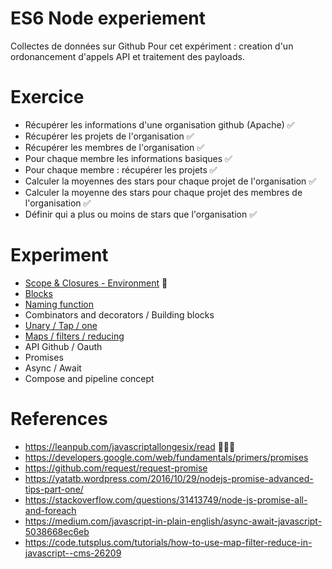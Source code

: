 # ES6 Node experiement

Collectes de données sur Github
Pour cet expériment : creation d'un ordonancement d'appels API et traitement des payloads.

# Exercice
- Récupérer les informations d'une organisation github (Apache) ✅
- Récupérer les projets de l'organisation ✅
- Récupérer les membres de l'organisation ✅
- Pour chaque membre les informations basiques ✅
- Pour chaque membre : récupérer les projets ✅
- Calculer la moyennes des stars pour chaque projet de l'organisation ✅
- Calculer la moyenne des stars pour chaque projet des membres de l'organisation ✅
- Définir qui a plus ou moins de stars que l'organisation ✅

# Experiment
- [Scope & Closures - Environment](https://leanpub.com/javascriptallongesix/read#closures) 🚀
- [Blocks](https://leanpub.com/javascriptallongesix/read#buildingblocks)
- [Naming function](https://leanpub.com/javascriptallongesix/read#named-function-expressions)
- Combinators and decorators /  Building blocks
- [Unary / Tap / one](https://leanpub.com/javascriptallongesix/read#leanpub-auto-unary)
- [Maps / filters / reducing](https://code.tutsplus.com/tutorials/how-to-use-map-filter-reduce-in-javascript--cms-26209)
- API Github / Oauth
- Promises
- Async / Await
- Compose and pipeline concept

# References
- https://leanpub.com/javascriptallongesix/read 🚀🚀🚀
- https://developers.google.com/web/fundamentals/primers/promises
- https://github.com/request/request-promise
- https://yatatb.wordpress.com/2016/10/29/nodejs-promise-advanced-tips-part-one/
- https://stackoverflow.com/questions/31413749/node-js-promise-all-and-foreach
- https://medium.com/javascript-in-plain-english/async-await-javascript-5038668ec6eb
- https://code.tutsplus.com/tutorials/how-to-use-map-filter-reduce-in-javascript--cms-26209